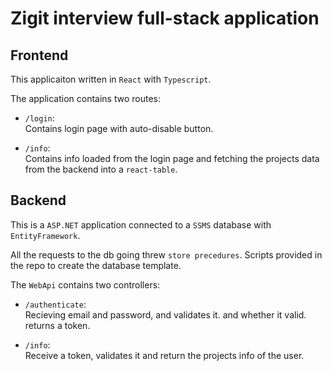 # Zigit interview full-stack application
## Frontend
This applicaiton written in `React` with `Typescript`.

The application contains two routes: <br/>
* `/login`: <br/>
Contains login page with auto-disable button.

* `/info`: <br/>
Contains info loaded from the login page and fetching the projects data from the backend into a `react-table`.

## Backend
This is a `ASP.NET` application connected to a `SSMS` database with `EntityFramework`.

All the requests to the db going threw `store precedures`. Scripts provided in the repo to create the database template.

The `WebApi` contains two controllers:
* `/authenticate`: <br/>
Recieving email and password, and validates it. and whether it valid. returns a token.

* `/info`: <br/>
Receive a token, validates it and return the projects info of the user.
